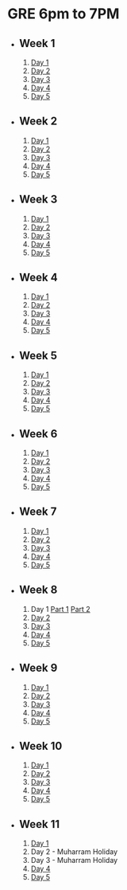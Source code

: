 # GRE 6pm to 7PM 

- ## Week 1

   1. [Day 1](https://www.facebook.com/iCodeguru/videos/971831490840490)
   2. [Day 2](https://www.facebook.com/iCodeguru/videos/405301172275093)
   3. [Day 3](https://www.facebook.com/iCodeguru/videos/1348071015838376)
   4. [Day 4](https://www.facebook.com/iCodeguru/videos/1162179318269973)
   5. [Day 5](https://www.facebook.com/iCodeguru/videos/1795439797617963)

- ## Week 2

   1. [Day 1](https://www.facebook.com/iCodeguru/videos/765743462315900)
   2. [Day 2](https://www.facebook.com/iCodeguru/videos/745980551070809)
   3. [Day 3](https://www.facebook.com/iCodeguru/videos/1150999549423222)
   4. [Day 4](https://www.facebook.com/iCodeguru/videos/1692758471465564)
   5. [Day 5](https://www.facebook.com/iCodeguru/videos/1036262521433343)

- ## Week 3

   1. [Day 1](https://www.facebook.com/iCodeguru/videos/1012465450447225)
   2. [Day 2](https://www.facebook.com/iCodeguru/videos/463125772794931)
   3. [Day 3](https://www.facebook.com/iCodeguru/videos/1143491250191971)
   4. [Day 4](https://www.facebook.com/iCodeguru/videos/1416865725658950)
   5. [Day 5](https://www.facebook.com/iCodeguru/videos/3587728814873007)

- ## Week 4

   1. [Day 1](https://www.facebook.com/iCodeguru/videos/414910094760408)
   2. [Day 2](https://www.facebook.com/iCodeguru/videos/963348615328616)
   3. [Day 3](https://www.facebook.com/iCodeguru/videos/373101808620395)
   4. [Day 4](https://www.facebook.com/iCodeguru/videos/422612307335815)
   5. [Day 5](https://www.facebook.com/iCodeguru/videos/771850115091232)

- ## Week 5

   1. [Day 1](https://www.facebook.com/iCodeguru/videos/973434807419768)
   2. [Day 2](https://www.facebook.com/iCodeguru/videos/792538422980289)
   3. [Day 3](https://www.facebook.com/iCodeguru/videos/425252493649375)
   4. [Day 4](https://www.facebook.com/iCodeguru/videos/1795311114624917)
   5. [Day 5](https://www.facebook.com/iCodeguru/videos/405293562493987)

- ## Week 6

   1. [Day 1](https://www.facebook.com/iCodeguru/videos/1220078852522557)
   2. [Day 2](https://www.facebook.com/iCodeguru/videos/1143606090174145)
   3. [Day 3](https://web.facebook.com/iCodeguru/videos/1015157046856343)
   4. [Day 4](https://web.facebook.com/iCodeguru/videos/1585958728644755)
   5. [Day 5](https://web.facebook.com/iCodeguru/videos/1132471404688817)

- ## Week 7

   1. [Day 1](https://web.facebook.com/iCodeguru/videos/1632959307466516)
   2. [Day 2](https://web.facebook.com/iCodeguru/videos/367140153045239)
   3. [Day 3](https://web.facebook.com/iCodeguru/videos/263048853534256)
   4. [Day 4](https://web.facebook.com/iCodeguru/videos/4229228967303427)
   5. [Day 5](https://web.facebook.com/iCodeguru/videos/1819334171908261)

- ## Week 8

   1. Day 1 [Part 1](https://web.facebook.com/iCodeguru/videos/743373238007233) [Part 2](https://web.facebook.com/iCodeguru/videos/1156167955837845)
   2. [Day 2](https://www.facebook.com/iCodeguru/videos/459498296672562)
   3. [Day 3](https://www.facebook.com/iCodeguru/videos/376521952113783)
   4. [Day 4](https://www.facebook.com/iCodeguru/videos/3340227039620188)
   5. [Day 5](https://www.facebook.com/iCodeguru/videos/1166553464468072)

- ## Week 9

   1. [Day 1](https://www.facebook.com/iCodeguru/videos/7710663332362425)
   2. [Day 2](https://www.facebook.com/iCodeguru/videos/1187113775870045)
   3. [Day 3](https://www.facebook.com/iCodeguru/videos/1185223579415638)
   4. [Day 4](https://www.facebook.com/iCodeguru/videos/303400386095506)
   5. [Day 5](https://www.facebook.com/iCodeguru/videos/513423324374930)

- ## Week 10

   1. [Day 1](https://www.facebook.com/iCodeguru/videos/26093675830278309)
   2. [Day 2](https://www.facebook.com/iCodeguru/videos/1595155024392397)
   3. [Day 3](https://www.facebook.com/iCodeguru/videos/503040418890098)
   4. [Day 4](https://www.facebook.com/iCodeguru/videos/1183573859977054)
   5. [Day 5](https://www.facebook.com/iCodeguru/videos/1029027812001590)

- ## Week 11

   1. [Day 1](https://www.facebook.com/iCodeguru/videos/415767657451981)
   2. Day 2 - Muharram Holiday
   3. Day 3 - Muharram Holiday
   4. [Day 4](https://www.facebook.com/iCodeguru/videos/440317572321480)
   5. [Day 5](https://www.facebook.com/iCodeguru/videos/847072630665164)

<!-- - ## Week 12

   1. [Day 1](https://www.facebook.com/iCodeguru/videos/2819516118213486)
   2. [Day 2](https://www.facebook.com/iCodeguru/videos/401592799597709)
   3. [Day 3](https://www.facebook.com/iCodeguru/videos/762149925866324)
   4. [Day 4]()
   5. [Day 5]() -->

<!-- - ## Week 

   1. [Day 1]()
   2. [Day 2]()
   3. [Day 3]()
   4. [Day 4]()
   5. [Day 5]() -->